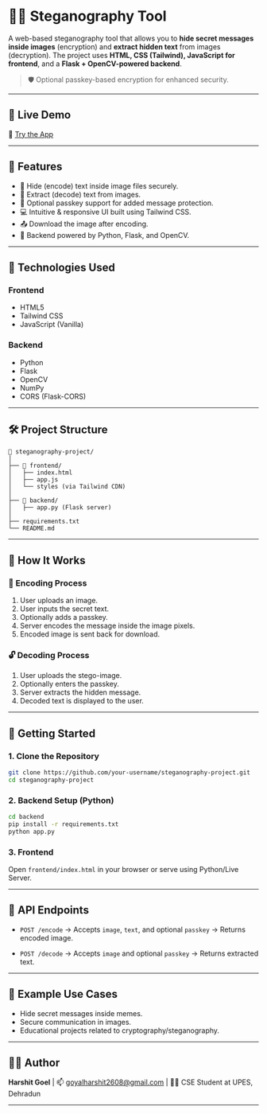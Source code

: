 # 🕵️‍♂️ Steganography Tool

A web-based steganography tool that allows you to **hide secret messages inside images** (encryption) and **extract hidden text** from images (decryption). The project uses **HTML, CSS (Tailwind), JavaScript for frontend**, and a **Flask + OpenCV-powered backend**.

> 🛡️ Optional passkey-based encryption for enhanced security.

---

## 🔗 Live Demo

🚀 [Try the App](https://steganography-8mfr.onrender.com)

---

## 📸 Features

* 🔐 Hide (encode) text inside image files securely.
* 🧾 Extract (decode) text from images.
* 🔑 Optional passkey support for added message protection.
* 💻 Intuitive & responsive UI built using Tailwind CSS.
* 📤 Download the image after encoding.
* 🧠 Backend powered by Python, Flask, and OpenCV.

---

## 🧪 Technologies Used

### Frontend

* HTML5
* Tailwind CSS
* JavaScript (Vanilla)

### Backend

* Python
* Flask
* OpenCV
* NumPy
* CORS (Flask-CORS)

---

## 🛠️ Project Structure

```
📁 steganography-project/
│
├── 📁 frontend/
│   ├── index.html
│   ├── app.js
│   └── styles (via Tailwind CDN)
│
├── 📁 backend/
│   ├── app.py (Flask server)
│
├── requirements.txt
└── README.md
```

---

## 🧪 How It Works

### 🔐 Encoding Process

1. User uploads an image.
2. User inputs the secret text.
3. Optionally adds a passkey.
4. Server encodes the message inside the image pixels.
5. Encoded image is sent back for download.

### 🔓 Decoding Process

1. User uploads the stego-image.
2. Optionally enters the passkey.
3. Server extracts the hidden message.
4. Decoded text is displayed to the user.

---

## 🚀 Getting Started

### 1. Clone the Repository

```bash
git clone https://github.com/your-username/steganography-project.git
cd steganography-project
```

### 2. Backend Setup (Python)

```bash
cd backend
pip install -r requirements.txt
python app.py
```

### 3. Frontend

Open `frontend/index.html` in your browser or serve using Python/Live Server.

---

## 📝 API Endpoints

* `POST /encode`
  → Accepts `image`, `text`, and optional `passkey` → Returns encoded image.

* `POST /decode`
  → Accepts `image` and optional `passkey` → Returns extracted text.

---

## 🧪 Example Use Cases

* Hide secret messages inside memes.
* Secure communication in images.
* Educational projects related to cryptography/steganography.

---

## 🧑‍💻 Author

**Harshit Goel**
| 📫 [goyalharshit2608@gmail.com](mailto:goyalharshit2608@gmail.com) | 🧑‍🎓 CSE Student at UPES, Dehradun

---
